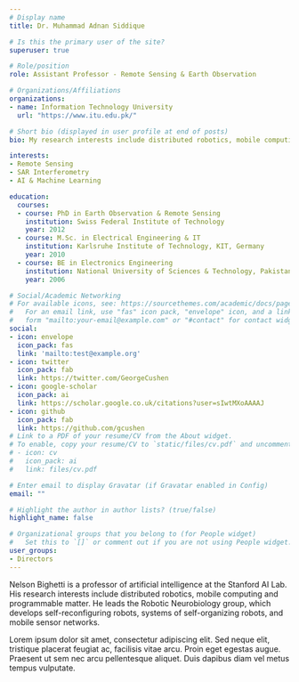 ```yaml
---
# Display name
title: Dr. Muhammad Adnan Siddique

# Is this the primary user of the site?
superuser: true

# Role/position
role: Assistant Professor - Remote Sensing & Earth Observation

# Organizations/Affiliations
organizations:
- name: Information Technology University
  url: "https://www.itu.edu.pk/"

# Short bio (displayed in user profile at end of posts)
bio: My research interests include distributed robotics, mobile computing and programmable matter.

interests:
- Remote Sensing
- SAR Interferometry
- AI & Machine Learning

education:
  courses:
  - course: PhD in Earth Observation & Remote Sensing
    institution: Swiss Federal Institute of Technology
    year: 2012
  - course: M.Sc. in Electrical Engineering & IT
    institution: Karlsruhe Institute of Technology, KIT, Germany
    year: 2010
  - course: BE in Electronics Engineering
    institution: National University of Sciences & Technology, Pakistan
    year: 2006

# Social/Academic Networking
# For available icons, see: https://sourcethemes.com/academic/docs/page-builder/#icons
#   For an email link, use "fas" icon pack, "envelope" icon, and a link in the
#   form "mailto:your-email@example.com" or "#contact" for contact widget.
social:
- icon: envelope
  icon_pack: fas
  link: 'mailto:test@example.org'
- icon: twitter
  icon_pack: fab
  link: https://twitter.com/GeorgeCushen
- icon: google-scholar
  icon_pack: ai
  link: https://scholar.google.co.uk/citations?user=sIwtMXoAAAAJ
- icon: github
  icon_pack: fab
  link: https://github.com/gcushen
# Link to a PDF of your resume/CV from the About widget.
# To enable, copy your resume/CV to `static/files/cv.pdf` and uncomment the lines below.
# - icon: cv
#   icon_pack: ai
#   link: files/cv.pdf

# Enter email to display Gravatar (if Gravatar enabled in Config)
email: ""

# Highlight the author in author lists? (true/false)
highlight_name: false

# Organizational groups that you belong to (for People widget)
#   Set this to `[]` or comment out if you are not using People widget.
user_groups:
- Directors
---
```


Nelson Bighetti is a professor of artificial intelligence at the Stanford AI Lab. His research interests include distributed robotics, mobile computing and programmable matter. He leads the Robotic Neurobiology group, which develops self-reconfiguring robots, systems of self-organizing robots, and mobile sensor networks.

Lorem ipsum dolor sit amet, consectetur adipiscing elit. Sed neque elit, tristique placerat feugiat ac, facilisis vitae arcu. Proin eget egestas augue. Praesent ut sem nec arcu pellentesque aliquet. Duis dapibus diam vel metus tempus vulputate.
